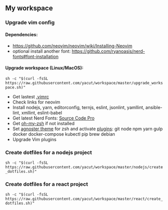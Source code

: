 ## My workspace

### Upgrade vim config

#### Dependencies:
- https://github.com/neovim/neovim/wiki/Installing-Neovim
- optional install another font: https://github.com/ryanoasis/nerd-fonts#font-installation

#### Upgrade workspace (Linux/MacOS):

`sh -c "$(curl -fsSL https://raw.githubusercontent.com/yacut/workspace/master/upgrade_workspace.sh)"`

- Get lastest [.vimrc](https://github.com/yacut/workspace/blob/master/.vimrc)
- Check links for neovim
- Install nodejs, yarn, editorconfig, ternjs, eslint, jsonlint, yamllint, ansible-lint, xmllint, eslint-babel
- Get latest Nerd Fonts: [Source Code Pro](https://github.com/ryanoasis/nerd-fonts/blob/master/patched-fonts/SourceCodePro/font-info.md)
- Get [oh-my-zsh](https://github.com/robbyrussell/oh-my-zsh) if not installed
- Set [agnoster theme](https://github.com/robbyrussell/oh-my-zsh/wiki/Themes#agnoster) for zsh and activate [plugins](https://github.com/robbyrussell/oh-my-zsh/tree/master/plugins): git node npm yarn gulp docker docker-compose kubectl pip brew debian
- Upgrade Vim plugins

### Create dotfiles for a nodejs project

`sh -c "$(curl -fsSL https://raw.githubusercontent.com/yacut/workspace/master/nodejs/create_dotfiles.sh)"`

### Create dotfiles for a react project

`sh -c "$(curl -fsSL https://raw.githubusercontent.com/yacut/workspace/master/react/create_dotfiles.sh)"`
